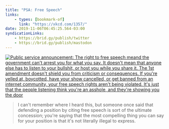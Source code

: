 ```yaml
---
title: "PSA: Free Speech"
links:
    - types: [bookmark-of]
      link: "https://xkcd.com/1357/"
date: 2019-11-06T06:45:25.564-03:00
syndicationLinks:
    - https://brid.gy/publish/twitter
    - https://brid.gy/publish/mastodon
---
```


<div hidden>https://victormagalhaes.codes/uploads/free_speech_xkcd.png</div>

[![Public service announcement: The right to free speech meand the government can't arrest you for what you say. It doesn't mean that anyone else has to listen to your bullshit, or host you while you share it. The 1st amendment doesn't shield you from criticism or consequences. If you're yelled at, boycotted, have your show cancelled, or get banned from an internet community, your free speech rights aren't being violated. It's just that the people listening think you're an asshole, and they're showing you the door](/uploads/free_speech_xkcd.png)](https://xkcd.com/1357/)

> I can't remember where I heard this, but someone once said that defending a position by citing free speech is sort of the ultimate concession; you're saying that the most compelling thing you can say for your position is that it's not literally illegal to express.
